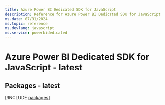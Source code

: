 ```yaml
---
title: Azure Power BI Dedicated SDK for JavaScript
description: Reference for Azure Power BI Dedicated SDK for JavaScript
ms.date: 07/31/2024
ms.topic: reference
ms.devlang: javascript
ms.service: powerbidedicated
---
```

# Azure Power BI Dedicated SDK for JavaScript - latest
## Packages - latest
[!INCLUDE [packages](power-bi-dedicated-index.md)]